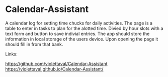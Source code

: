 # Calendar-Assistant
A calendar log for setting time chucks for daily activities.
The page is a table to enter in tasks to plan for the alotted time.
Divied by hour slots with a text form and button to save indivial entries.
The app should store the information in local storage of the users device.
Upon opening the page it should fill in from that bank.

Links:

 https://github.com/violettaval/Calendar-Assistant
 https://violettaval.github.io/Calendar-Assistant/
